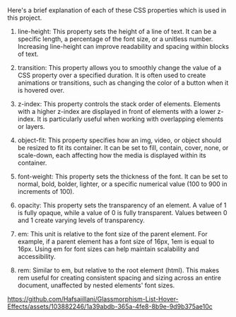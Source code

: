 Here's a brief explanation of each of these CSS properties which is used in this project.



1. line-height: This property sets the height of a line of text. It can be a specific length, a percentage of the font size, or a unitless number. Increasing line-height can improve readability and spacing within blocks of text.


2. transition: This property allows you to smoothly change the value of a CSS property over a specified duration. It is often used to create animations or transitions, such as changing the color of a button when it is hovered over.


3. z-index: This property controls the stack order of elements. Elements with a higher z-index are displayed in front of elements with a lower z-index. It is particularly useful when working with overlapping elements or layers.


4. object-fit: This property specifies how an img, video, or object should be resized to fit its container. It can be set to fill, contain, cover, none, or scale-down, each affecting how the media is displayed within its container.


5. font-weight: This property sets the thickness of the font. It can be set to normal, bold, bolder, lighter, or a specific numerical value (100 to 900 in increments of 100).


6. opacity: This property sets the transparency of an element. A value of 1 is fully opaque, while a value of 0 is fully transparent. Values between 0 and 1 create varying levels of transparency.


7. em: This unit is relative to the font size of the parent element. For example, if a parent element has a font size of 16px, 1em is equal to 16px. Using em for font sizes can help maintain scalability and accessibility.


8. rem: Similar to em, but relative to the root element (html). This makes rem useful for creating consistent spacing and sizing across an entire document, unaffected by nested elements' font sizes.



https://github.com/Hafsajillani/Glassmorphism-List-Hover-Effects/assets/103882246/1a39abdb-365a-4fe8-8b9e-9d9b375ae10c


